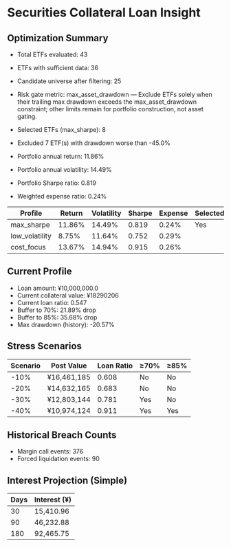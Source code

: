 # Securities Collateral Loan Insight

## Optimization Summary
- Total ETFs evaluated: 43
- ETFs with sufficient data: 36
- Candidate universe after filtering: 25
- Risk gate metric: max_asset_drawdown — Exclude ETFs solely when their trailing max drawdown exceeds the max_asset_drawdown constraint; other limits remain for portfolio construction, not asset gating.

- Selected ETFs (max_sharpe): 8
- Excluded 7 ETF(s) with drawdown worse than -45.0%
- Portfolio annual return: 11.86%
- Portfolio annual volatility: 14.49%
- Portfolio Sharpe ratio: 0.819
- Weighted expense ratio: 0.24%

| Profile | Return | Volatility | Sharpe | Expense | Selected |
| --- | --- | --- | --- | --- | --- |
| max_sharpe | 11.86% | 14.49% | 0.819 | 0.24% | Yes |
| low_volatility | 8.75% | 11.64% | 0.752 | 0.29% |  |
| cost_focus | 13.67% | 14.94% | 0.915 | 0.26% |  |

## Current Profile
- Loan amount: ¥10,000,000.0
- Current collateral value: ¥18290206
- Current loan ratio: 0.547
- Buffer to 70%: 21.89% drop
- Buffer to 85%: 35.68% drop
- Max drawdown (history): -20.57%

## Stress Scenarios
| Scenario | Post Value | Loan Ratio | ≥70% | ≥85% |
| --- | --- | --- | --- | --- |
| -10% | ¥16,461,185 | 0.608 | No | No |
| -20% | ¥14,632,165 | 0.683 | No | No |
| -30% | ¥12,803,144 | 0.781 | Yes | No |
| -40% | ¥10,974,124 | 0.911 | Yes | Yes |

## Historical Breach Counts
- Margin call events: 376
- Forced liquidation events: 90

## Interest Projection (Simple)
| Days | Interest (¥) |
| --- | --- |
| 30 | 15,410.96 |
| 90 | 46,232.88 |
| 180 | 92,465.75 |
